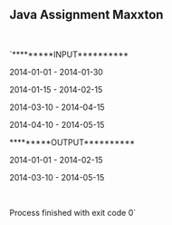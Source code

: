 <h2>Java Assignment Maxxton</h2>
<p><br></p>
<p>`*********INPUT**********</p>
<p>2014-01-01 - 2014-01-30</p>
<p>2014-01-15 - 2014-02-15</p>
<p>2014-03-10 - 2014-04-15</p>
<p>2014-04-10 - 2014-05-15</p>
<p>*********OUTPUT**********</p>
<p>2014-01-01 - 2014-02-15</p>
<p>2014-03-10 - 2014-05-15</p>
<p><br></p>
<p>Process finished with exit code 0`</p>
